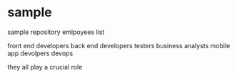 # sample
sample repository
emlpoyees list

front end developers
back end developers
testers
business analysts
mobile app devolpers
devops

they all play a crucial role

